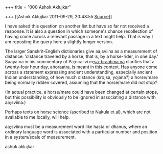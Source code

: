 +++
title = "000 Ashok Aklujkar"

+++
[[Ashok Aklujkar	2011-09-29, 20:48:55 [Source](https://groups.google.com/g/bvparishat/c/FtArb_45Gg0)]]



I have asked this question on another list but have so far not received a response. It is also a question in which someone's chance recollection of having come across a relevant passage in a text might help. That is why I am reposting the query here a slightly longer version.

The larger Sanskrit-English dictionaries give aa;sviina as a measurement of distance: 'distance traveled by a horse, that is, by a horse-rider, in one day.' Saaya.na in his commentary of Pa;nca-vi.m;[sa-braahma.na](http://sa-braahma.na) clarifies that a twenty-four hour day, ahoraatra, is meant in this context. Has anyone come across a statement expressing ancient understanding, especially ancient Indian understanding, of how much distance (kro;sa, yojana?) a horse/mare being normally ridden covered, assuming that the horse/mare did not stop?

(In actual practice, a horse/mare could have been changed at certain stops, but this possibility is obviously to be ignored in associating a distance with aa;sviina.)

Perhaps texts on horse science (ascribed to Nakula et al), which are not available to me locally, will help.

aa;sviina must be a measurement word like hasta or dhanus, where an ordinary language word is associated with a particular number and position in a system/scale of measurement.

ashok aklujkar


